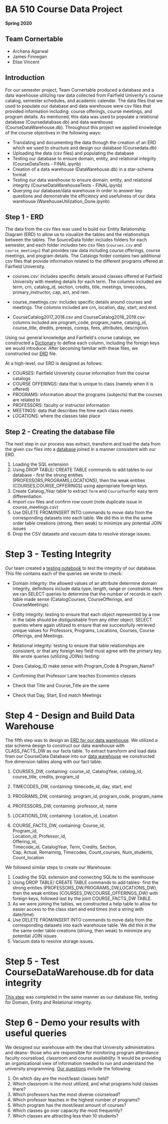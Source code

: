# BA 510 Course Data Project
__Spring 2020__

## Team Cornertable
- Archana Agarwal
- James Finnegan
- Elise Vincent

## Introduction
For our semester project, Team Cornertable produced a database and a data warehouse utilizing raw data collected from Fairfield Univerity's course catalog, semester schedules, and academic calendar.  The data files that we used to populate our database and data warehouse were csv files that provided information including: course offerings, course meetings, and program details.  As mentioned, this data was used to populate a relational database (Coursedatabase.db) and data warehouse (CourseDataWarehouse.db).  Throughout this project we applied knowledge of the course objectives in the following ways:

- Translating and documenting the data through the creation of an ERD which we used to structure and design our database (Coursedata.db)
- Uploading the data (csv files) and populating the database
- Testing our database to ensure domain, entity, and relational integrity (CourseDataTests - FINAL.ipynb)
- Creation of a data warehouse (DataWarehouse.db) in a star-schema format
- Testing our data warehouse to ensure domain, entity, and relational integrity (CourseDataWarehouseTests - FINAL.ipynb)
- Querying our database/data warehouse in order to answer key questions and demonstrate the efficiency and usefulness of our data warehouse  (WarehouseUtilization_Done.ipynb)


## Step 1 - ERD

The data from the csv files was used to build our Entity Relationship Diagram (ERD) to allow us to visualize the tables and the relationships between the tables. The SourceData folder includes folders for each semester, and each folder includes two csv files (`courses.csv` and `course_meetings`) that provides raw data including course offerings, course meetings, and program details.  The Catalogs folder contains two additional csv files that provide information related to the different programs offered at Fairfield University.

- courses.csv: includes specific details around classes offered at Fairfield University with meeting details for each term.  The columns included are term, crn, catalog_id, section, credits, title, meetings, timecodes, primary_instructor, cap, act, and rem.

- course_meetings.csv: includes specific details around courses and meetings.  The columns included are crn, location, day, start, and end. 

- CourseCatalog2017_2018.csv and CourseCatalog2018_2019.csv: columns included are program_code, program_name, catalog_id, course_title, dredits, prereqs, coreqs, fees, attributes, description.

Using our general knowledge and Fairfield's course catalogs, we constructed a [Dictionary](https://github.com/fairfield-ba510-spring2020/term-project-cornertable/blob/master/CourseDataDictionary.md) to define each column, including the foreign keys we would introduce. After becoming familiar with these files, we constructed our [ERD](https://github.com/fairfield-ba510-spring2020/term-project-cornertable/blob/master/CourseDataERD.pdf) file.

At a high-level, our ERD is designed as follows:

- COURSES: Fairfield University course information from the course catalogs
- COURSE OFFERINGS: data that is unique to class (namely when it is offered)
- PROGRAMS: information about the programs (subjects) that the courses are related to
- PROFESSORS: faculty or instructor information
- MEETINGS: data that describes the time each class meets
- LOCATIONS: where the classes take place



## Step 2 - Creating the database file

The next step in our process was extract, transform and load the data from the given csv files into a [database](https://github.com/fairfield-ba510-spring2020/term-project-cornertable/blob/master/CourseDataETL.ipynb) joined in a manner consistent with our ERD.
1. Loading the SQL extension
2. Using DROP TABLE/ CREATE TABLE commands to add tables to our database - first the strong entities (PROFESSORS,PROGRAMS,LOCATIONS), then the weak entities (COURSES,COURSE_OFFERINGS) using appropriate foreign keys.
3. Create Catalog_Year table to extract `Term` and `CourseYear`for easy term differentiation.
4. Import csv files and confirm row count (note duplicate issue in course_meetings.csv)
5. Use DELETE FROM/INSERT INTO commands to move data from the corresponding datasets into each table. We did this in the the same order table creations (strong, then weak) to minimize any potential JOIN issues
6. Drop the CSV datasets and vacuum data to resolve storage issues.


# Step 3 - Testing Integrity

Our team created a [testing notebook](https://github.com/fairfield-ba510-spring2020/term-project-cornertable/blob/master/CourseDataTests.ipynb) to test the integrity of our database.  This file contains each of the queries we wrote to check:

- Domain integrity: the allowed values of an attribute determine domain integrity, definitions include data type, length, range or constraints. Here we ran SELECT queries to determine that the number of records in each table made sense (CatalogCourses, CourseOfferings, and CourseMeetings).  

- Entity integrity: testing to ensure that each object represented by a row in the table should be distiguishable from any other object.  SELECT queries where again utilized to ensure that we successfully retrieved unique values for Professors, Programs, Locations, Courses, Course Offerings, and Meetings.

      
- Relational integrity: testing to ensure that table relationships are consistent, or that any foreign key field must agree with the primary key.  We wrote queries (utilizing JOINs) testing:
- Does Catalog_ID make sense with Program_Code & Program_Name?
- Confirming that Professor Lane teaches Economics classes
- Check that Title and Course_Title are the same
- Check that Day, Start, End match Meetings


# Step 4 - Design and Build Data Warehouse

The fifth step was to design an [ERD for our data warehouse](https://github.com/fairfield-ba510-spring2020/term-project-cornertable/blob/master/CourseDataWarehouseERD.pdf). We utilized a star schema design to construct our data warehouse with CLASS_FACTS_DW as our facts table. To extract transform and load data from our CourseData Database into our [data warehouse](https://github.com/fairfield-ba510-spring2020/term-project-cornertable/blob/master/CourseDataWarehouseETL.ipynb) we constructed five dimension tables along with our fact table:

1. COURSES_DW, containing:
    course_id, 
    CatalogYear, 
    catalog_id, 
    course_title, 
    credits, 
    program_id
    
2. TIMECODES_DW, containing:
    timecode_id, 
    day, 
    start, 
    end
    
3. PROGRAMS_DW, containing:
    program_id, 
    program_code, 
    program_name
    
4. PROFESSORS_DW, containing:
    professor_id, 
    name

5. LOCATIONS_DW, containing:
    Location_id, 
    Location 
    
6. COURSE_FACTS_DW, containing:
    Course_id,  
    Program_id,  
    Location_id, 
    Professor_id,  
    Offering_id,  
    Timecode_id, 
    CatalogYear, 
    Term, 
    Credits, 
    Section,  
    Cap, 
    Actual, 
    Remaining, 
    Timecodes, 
    Count_courses, 
    Num_students, 
    Count_location

We followed similar steps to create our Warehouse:

1. Loading the SQL extension and connecting SQLite to the warehouse
2. Using DROP TABLE/ CREATE TABLE commands to add tables- first the strong entities (PROFESSORS_DW,PROGRAMS_DW,LOCATIONS_DW), then the weak entities (COURSES_DW,COURSE_OFFERINGS_DW) with foreign keys, followed last by the joint COURSE_FACTS_DW TABLE.
3. As we were joining the tables, we constructed a help table to allow for easier access to the class start and end times (not a string with date/time)
4. Use DELETE FROM/INSERT INTO commands to move data from the corresponding datasets into each warehouse table. We did this in the the same order table creations (strong, then weak) to minimize any potential JOIN issues
5. Vacuum data to resolve storage issues.


# Step 5 - Test CourseDataWarehouse.db for data integrity

[This step](https://github.com/fairfield-ba510-spring2020/term-project-cornertable/blob/master/CourseDataWarehouseTest.ipynb) was completed in the same manner as our database file, testing for Domain, Entity and Relational integrity.



# Step 6 - Demo your results with useful queries

We designed our warehouse with the idea that University administrators and deans- those who are responsible for monitoring program attendance faculty courseload, classroom and course availability. It would be providing an organizational view of information needed to run and understand the university programming. [Our questions](https://github.com/fairfield-ba510-spring2020/term-project-cornertable/blob/master/CourseDataWarehouseDemo.ipynb) include the following:

1. On which day are the most/least classes held?
2. Which classroom is the most utilized, and what programs hold classes there?
3. Which professors has the most diverse courseload?
4. Which professor teaches in the highest number of programs?
5. Which program has the most/least amount of courses?
6. Which classes go over capacity the most frequently? 
7. Which classes are attracting less than 10 students?

